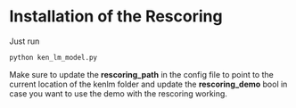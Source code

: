 # Installation of the Rescoring
Just run
```bash
python ken_lm_model.py
```
Make sure to update the **rescoring_path** in the config file to point to the current location of the kenlm folder and update the **rescoring_demo** bool in case you want to use the demo with the rescoring working.